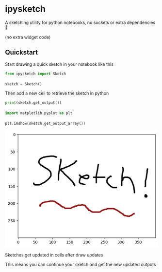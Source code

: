 # ipysketch

A sketching utility for python notebooks, no sockets or extra dependencies 🎨

(no extra widget code)

## Quickstart

Start drawing a quick sketch in your notebook like this

```py
from ipysketch import Sketch

sketch = Sketch()
```

Then add a new cell to retrieve the sketch in python

```py
print(sketch.get_output())

import matplotlib.pyplot as plt

plt.imshow(sketch.get_output_array())
```

![example sketch](example.png)

Sketches get updated in cells after draw updates

This means you can continue your sketch and get the new updated outputs
